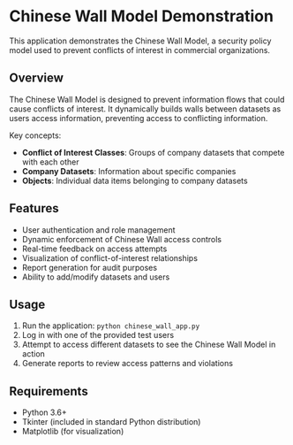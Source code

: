 # Chinese Wall Model Demonstration

This application demonstrates the Chinese Wall Model, a security policy model used to prevent conflicts of interest in commercial organizations.

## Overview

The Chinese Wall Model is designed to prevent information flows that could cause conflicts of interest. It dynamically builds walls between datasets as users access information, preventing access to conflicting information.

Key concepts:
- **Conflict of Interest Classes**: Groups of company datasets that compete with each other
- **Company Datasets**: Information about specific companies
- **Objects**: Individual data items belonging to company datasets

## Features
- User authentication and role management
- Dynamic enforcement of Chinese Wall access controls
- Real-time feedback on access attempts
- Visualization of conflict-of-interest relationships
- Report generation for audit purposes
- Ability to add/modify datasets and users

## Usage
1. Run the application: `python chinese_wall_app.py`
2. Log in with one of the provided test users
3. Attempt to access different datasets to see the Chinese Wall Model in action
4. Generate reports to review access patterns and violations

## Requirements
- Python 3.6+
- Tkinter (included in standard Python distribution)
- Matplotlib (for visualization)
